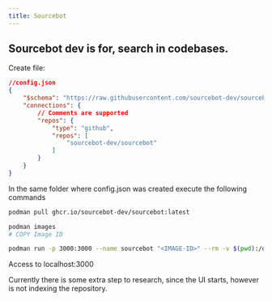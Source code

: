 ```yaml
---
title: Sourcebot
---
```

## Sourcebot dev is for, search in codebases.

Create file:
````json
//config.json
{
    "$schema": "https://raw.githubusercontent.com/sourcebot-dev/sourcebot/main/schemas/v3/index.json",
    "connections": {
        // Comments are supported
        "repos": {
            "type": "github",
            "repos": [
                "sourcebot-dev/sourcebot"
            ]
        }
    }
}
````
In the same folder where config.json was created execute the following commands

````bash
podman pull ghcr.io/sourcebot-dev/sourcebot:latest

podman images
# COPY Image ID

podman run -p 3000:3000 --name sourcebot "<IMAGE-ID>" --rm -v $(pwd):/data -e CONFIG_PATH=/data/config.json
````

Access to localhost:3000

Currently there is some extra step to research, since the UI starts, however is not indexing the repository.